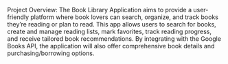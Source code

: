 Project Overview: The Book Library Application aims to provide a user-friendly platform 
where book lovers can search, organize, and track books they’re reading or plan to read. This 
app allows users to search for books, create and manage reading lists, mark favorites, track 
reading progress, and receive tailored book recommendations. By integrating with the Google 
Books API, the application will also offer comprehensive book details and purchasing/borrowing 
options.
